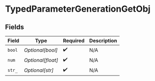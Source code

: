# TypedParameterGenerationGetObj


## Fields

| Field              | Type               | Required           | Description        |
| ------------------ | ------------------ | ------------------ | ------------------ |
| `bool`             | *Optional[bool]*   | :heavy_check_mark: | N/A                |
| `num`              | *Optional[float]*  | :heavy_check_mark: | N/A                |
| `str_`             | *Optional[str]*    | :heavy_check_mark: | N/A                |
